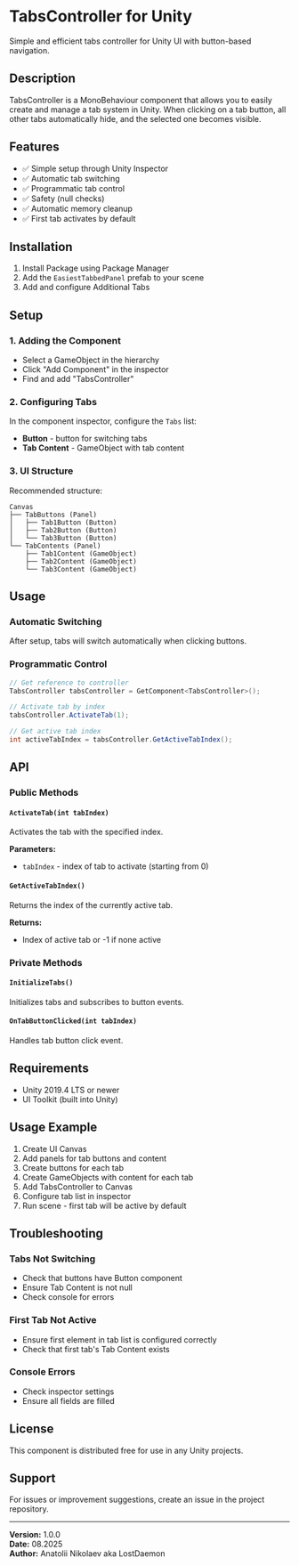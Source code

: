 # TabsController for Unity

Simple and efficient tabs controller for Unity UI with button-based navigation.

## Description

TabsController is a MonoBehaviour component that allows you to easily create and manage a tab system in Unity. When clicking on a tab button, all other tabs automatically hide, and the selected one becomes visible.

## Features

- ✅ Simple setup through Unity Inspector
- ✅ Automatic tab switching
- ✅ Programmatic tab control
- ✅ Safety (null checks)
- ✅ Automatic memory cleanup
- ✅ First tab activates by default

## Installation

1. Install Package using Package Manager
2. Add the `EasiestTabbedPanel` prefab to your scene
3. Add and configure Additional Tabs

## Setup

### 1. Adding the Component

- Select a GameObject in the hierarchy
- Click "Add Component" in the inspector
- Find and add "TabsController"

### 2. Configuring Tabs

In the component inspector, configure the `Tabs` list:

- **Button** - button for switching tabs
- **Tab Content** - GameObject with tab content

### 3. UI Structure

Recommended structure:

```
Canvas
├── TabButtons (Panel)
│   ├── Tab1Button (Button)
│   ├── Tab2Button (Button)
│   └── Tab3Button (Button)
└── TabContents (Panel)
    ├── Tab1Content (GameObject)
    ├── Tab2Content (GameObject)
    └── Tab3Content (GameObject)
```

## Usage

### Automatic Switching

After setup, tabs will switch automatically when clicking buttons.

### Programmatic Control

```csharp
// Get reference to controller
TabsController tabsController = GetComponent<TabsController>();

// Activate tab by index
tabsController.ActivateTab(1);

// Get active tab index
int activeTabIndex = tabsController.GetActiveTabIndex();
```

## API

### Public Methods

#### `ActivateTab(int tabIndex)`

Activates the tab with the specified index.

**Parameters:**

- `tabIndex` - index of tab to activate (starting from 0)

#### `GetActiveTabIndex()`

Returns the index of the currently active tab.

**Returns:**

- Index of active tab or -1 if none active

### Private Methods

#### `InitializeTabs()`

Initializes tabs and subscribes to button events.

#### `OnTabButtonClicked(int tabIndex)`

Handles tab button click event.

## Requirements

- Unity 2019.4 LTS or newer
- UI Toolkit (built into Unity)

## Usage Example

1. Create UI Canvas
2. Add panels for tab buttons and content
3. Create buttons for each tab
4. Create GameObjects with content for each tab
5. Add TabsController to Canvas
6. Configure tab list in inspector
7. Run scene - first tab will be active by default

## Troubleshooting

### Tabs Not Switching

- Check that buttons have Button component
- Ensure Tab Content is not null
- Check console for errors

### First Tab Not Active

- Ensure first element in tab list is configured correctly
- Check that first tab's Tab Content exists

### Console Errors

- Check inspector settings
- Ensure all fields are filled

## License

This component is distributed free for use in any Unity projects.

## Support

For issues or improvement suggestions, create an issue in the project repository.

---

**Version:** 1.0.0  
**Date:** 08.2025  
**Author:** Anatolii Nikolaev aka LostDaemon
